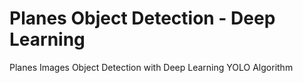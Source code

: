# Planes Object Detection - Deep Learning
Planes Images Object Detection with Deep Learning YOLO Algorithm
